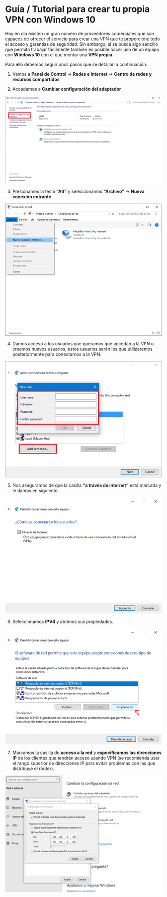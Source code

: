 # **Guía / Tutorial para crear tu propia VPN con Windows 10**

Hoy en día existen un gran número de proveedores comerciales que son capaces de ofrecer el servicio para crear una VPN que te proporcione todo el acceso y garantías de seguridad. Sin embargo, si se busca algo sencillo que permita trabajar fácilmente también es posible hacer uso de un equipo con **Windows 10** con el que montar una **VPN propia.**

Para ello debemos seguir unos pasos que se detallan a continuación:

1. Vamos a **Panel de Control** -> **Redes e Internet** -> **Centro de redes y recursos compartidos**

1. Accedemos a **Cambiar configuración del adaptador**

<div align=center><img src="Img/img01.png"></div>

3. Presionamos la tecla **“Alt”** y seleccionamos **“Archivo”** -> **Nueva conexión entrante**

<div align=center><img src="Img/img02.png"></div>

4. Damos acceso a los usuarios que queramos que accedan a la VPN o creamos nuevos usuarios, estos usuarios serán los que utilizaremos posteriormente para conectarnos a la VPN.

<div align=center><img src="Img/img03.png"></div>

5. Nos aseguramos de que la casilla **“a través de internet”** está marcada y le damos en siguiente.

<div align=center><img src="Img/img04.png"></div>

6. Seleccionamos **IPV4** y abrimos sus propiedades.

<div align=center><img src="Img/img05.png"></div>

7. Marcamos la casilla de **acceso a la red** y **especificamos las direcciones IP** de los clientes que tendrán acceso usando VPN (se recomienda usar el rango superior de direcciones IP para evitar problemas con las que distribuye el router).

<div align=center><img src="Img/img06.png"></div>